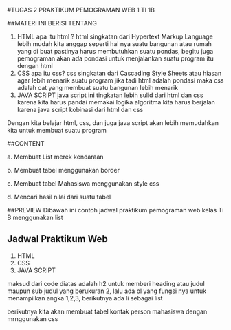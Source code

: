  #TUGAS 2
PRAKTIKUM PEMOGRAMAN WEB 1
TI 1B

##MATERI INI BERISI TENTANG 
1. HTML
   apa itu html ? html singkatan dari Hypertext Markup Language
   lebih mudah kita anggap seperti hal nya suatu bangunan atau rumah yang di buat
   pastinya harus membutuhkan suatu pondas, begitu juga pemograman akan ada pondasi
   untuk menjalankan suatu program itu dengan html 
2. CSS
   apa itu css? css singkatan dari Cascading Style Sheets atau hiasan agar lebih menarik
   suatu program jika tadi html adalah pondasi maka css adalah cat yang membuat suatu
   bangunan lebih menarik 
3. JAVA SCRIPT
   java script ini tingkatan lebih sulid dari html dan css karena kita harus pandai memakai logika
   algoritma kita harus berjalan karena java script kobinasi dari html dan css
   
Dengan kita belajar html, css, dan juga java script akan lebih memudahkan kita untuk membuat suatu program

##CONTENT

a. Membuat List merek kendaraan

b. Membuat tabel menggunakan border

c. Membuat tabel Mahasiswa menggunakan style css

d. Mencari hasil nilai dari suatu tabel

##PREVIEW
Dibawah ini contoh jadwal praktikum pemograman web kelas Ti B menggunakan list

<!DOCTYPE html>
<html>
<body>

<h2>Jadwal Praktikum Web</h2>

<ol>
  <li>HTML</li>
  <li>CSS</li>
  <li>JAVA SCRIPT</li>
</ol>  

</body>
</html>

maksud dari code diatas adalah h2 untuk memberi heading atau judul maupun sub judul yang berukuran 2, lalu ada ol yang fungsi nya untuk menampilkan angka 1,2,3, berikutnya ada li sebagai list 

berikutnya kita akan membuat tabel kontak person mahasiswa dengan mrnggunakan css
<!DOCTYPE html>
<html lang="en">
    <head>
        <meta charset="UTF-8">
        <meta name="viewport" content="width=device-width,initial-scale=1.0">
        <title>Document</title>
        <style>
        #table2 {
            font-family: Arial, Arial, Helvetica, sans-serif;
            border-collapse: collapse;
            width: 50%;
            border: 3px solid green;
        }

        #table2 td, #table2 th{
          border: 2px solid green;
          padding: 6px;
        }
        #table2 tr:nth-child(even){background-color: beige;}

        #table2 tr:hover {background-color: greenyellow;}

        #table2 th{
            padding-top: 15px;
            padding-bottom: 15px;
            text-align: center;
            background-color:chartreuse;
            color: black;
        }
        </style>
        
<table id="table2" style="width:33%">
    <tr>
        <td Colspan = "2" Align = "Center" style="background-color:chartreuse;"><b>Kontak Mahasiswa</b></th>
    </tr>
    <td>Name</td>
    <td>No. Telp</td>
  </tr>
  <tr>
    <td>Ratna</td>
    <td>543.876</td>
  </tr>
  <tr>
    <td rowspan="2">Nayla</td>
    <td>555-1234</td>
  </tr>
  <tr>
    <td>555-8745</td>
  </tr>
  <td>Salma</td>
  <td rowspan="3"><img src="https://static-00.iconduck.com/assets.00/call-icon-2047x2048-1v137evf.png" width="100px" height="100px"></td>
  </tr>
    <td>Arsita</td>
  </tr>
</table>

pertama beri wadah atau tempat menyimpan id tabel dengan simbol pagar # untuk di panggil nanti. lalu di style font, color, backgound color, width, dan juga border lalu id table td dan th untuk garis penyekat tabel di beri border dan padding

lalu pemberian hover yang membuat saat mouse ketika diarahkan kepada table makan table akan berwarna tanpa di klik dengan hover

lalu jika kita akan menggabungkan 2 kolom kita dapat menggunakan colspan lalu jika ingin menggabukan beberapa baris kolom maka menggunakan rowspan 

terakhir kita gunakan gambar dengan menggunakan img src lalu copy link gambar yang akan di gunakan

- selanjutnya mencari hari menggunakan javascript.
  ```sh
  <h2>JavaScript if .. else</h2>
  <p>A time-based greeting:</p>
  <p id="demo"></p>
  <script>
  const time = new Date().getHours();
  let greeting;
  if (time < 10) {
  greeting = "Good morning";
  } else if (time < 20) {
  greeting = "Good day";
  } else {
  greeting = "Good evening";
  }
  ```
